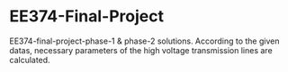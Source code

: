 # EE374-Final-Project
EE374-final-project-phase-1 & phase-2 solutions.
According to the given datas, necessary parameters of the
high voltage transmission lines are calculated. 
